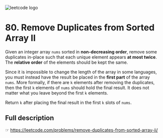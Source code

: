 ![leetcode logo](LeetCode_Sharing.png)

# 80. Remove Duplicates from Sorted Array II
Given an integer array `nums` sorted in **non-decreasing order**, remove some duplicates in-place such that each unique element appears **at most twice**. The **relative order** of the elements should be kept the same.

Since it is impossible to change the length of the array in some languages, you must instead have the result be placed in the **first part** of the array `nums`. More formally, if there are `k` elements after removing the duplicates, then the first `k` elements of `nums` should hold the final result. It does not matter what you leave beyond the first `k` elements.

Return `k` after placing the final result in the first `k` slots of `nums`.

## Full description
☞ https://leetcode.com/problems/remove-duplicates-from-sorted-array-ii/
